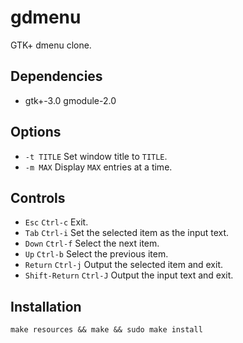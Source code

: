 gdmenu
======

GTK+ dmenu clone.

Dependencies
------------

* gtk+-3.0 gmodule-2.0

Options
-------

* `-t TITLE` Set window title to `TITLE`.
* `-m MAX` Display `MAX` entries at a time.

Controls
--------

* `Esc` `Ctrl-c` Exit.
* `Tab` `Ctrl-i` Set the selected item as the input text.
* `Down` `Ctrl-f` Select the next item.
* `Up` `Ctrl-b` Select the previous item.
* `Return` `Ctrl-j` Output the selected item and exit.
* `Shift-Return` `Ctrl-J` Output the input text and exit.

Installation
------------

```
make resources && make && sudo make install
```
